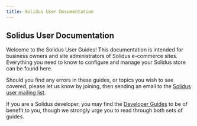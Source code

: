 ```yaml
---
title: Solidus User Documentation
---
```


## Solidus User Documentation

Welcome to the Solidus User Guides! This documentation is intended for business owners and site administrators of Solidus e-commerce sites. Everything you need to know to configure and manage your Solidus store can be found here.

Should you find any errors in these guides, or topics you wish to see covered, please let us know by joining, then sending an email to the [Solidus user mailing list](http://groups.google.com/group/Solidus-user).

If you are a Solidus developer, you may find the [Developer Guides](\developer/index) to be of benefit to you, though we strongly urge you to read through both sets of guides.
